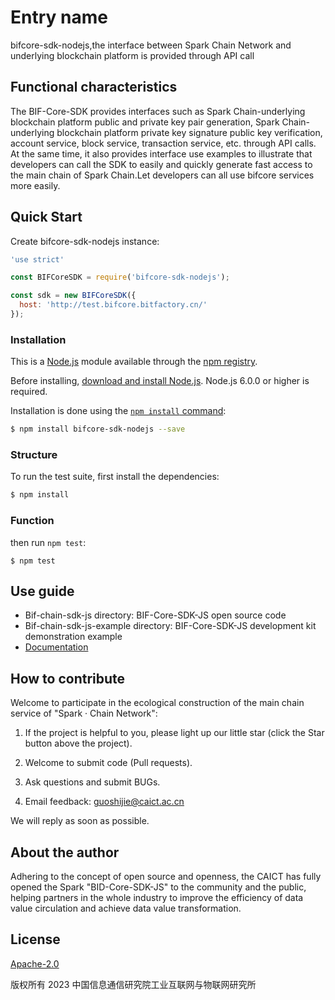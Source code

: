 #  Entry name

bifcore-sdk-nodejs,the interface between Spark Chain Network and underlying blockchain platform is provided through API call

## Functional characteristics

The BIF-Core-SDK provides interfaces such as Spark Chain-underlying blockchain platform public and private key pair generation, Spark Chain-underlying blockchain platform private key signature public key verification, account service, block service, transaction service, etc. through API calls. At the same time, it also provides interface use examples to illustrate that developers can call the SDK to easily and quickly generate fast access to the main chain of Spark Chain.Let developers can all use bifcore services more easily.

## Quick Start

  Create bifcore-sdk-nodejs instance:

```js
'use strict' 

const BIFCoreSDK = require('bifcore-sdk-nodejs');

const sdk = new BIFCoreSDK({
  host: 'http://test.bifcore.bitfactory.cn/'
});

```


### Installation

This is a [Node.js](https://nodejs.org/en/) module available through the
[npm registry](https://www.npmjs.com/).

Before installing, [download and install Node.js](https://nodejs.org/en/download/).
Node.js 6.0.0 or higher is required.

Installation is done using the
[`npm install` command](https://docs.npmjs.com/getting-started/installing-npm-packages-locally):

```bash
$ npm install bifcore-sdk-nodejs --save
```

### Structure

To run the test suite, first install the dependencies:

```bash
$ npm install
```

### Function

then run `npm test`:

```
$ npm test
```

## Use guide

- Bif-chain-sdk-js directory: BIF-Core-SDK-JS open source code  
- Bif-chain-sdk-js-example directory: BIF-Core-SDK-JS development kit demonstration example
- [Documentation](doc/BIFCore-SDK-Nodejs.md)

## How to contribute

Welcome to participate in the ecological construction of the main chain service of "Spark · Chain Network":

1. If the project is helpful to you, please light up our little star (click the Star button above the project).

2. Welcome to submit code (Pull requests).

3. Ask questions and submit BUGs.

4. Email feedback: guoshijie@caict.ac.cn

We will reply as soon as possible.

## About the author

Adhering to the concept of open source and openness, the CAICT has fully opened the Spark "BID-Core-SDK-JS" to the community and the public, helping partners in the whole industry to improve the efficiency of data value circulation and achieve data value transformation.

## License

[Apache-2.0](http://www.apache.org/licenses/LICENSE-2.0)

版权所有 2023 中国信息通信研究院工业互联网与物联网研究所